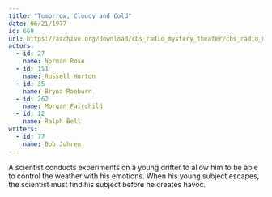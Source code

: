 ```yaml
---
title: "Tomorrow, Cloudy and Cold"
date: 06/21/1977
id: 669
url: https://archive.org/download/cbs_radio_mystery_theater/cbs_radio_mystery_theater-0651-0700.zip/cbs_radio_mystery_theater-0651-0700%2Fcbsrmt_0669_tomorrow_cloudy_and_cold.mp3
actors:  
  - id: 27
    name: Norman Rose  
  - id: 151
    name: Russell Horton  
  - id: 35
    name: Bryna Raeburn  
  - id: 262
    name: Morgan Fairchild  
  - id: 12
    name: Ralph Bell
writers:  
  - id: 77
    name: Bob Juhren
---
```

A scientist conducts experiments on a young drifter to allow him to be able to control the weather with his emotions. When his young subject escapes, the scientist must find his subject before he creates havoc.